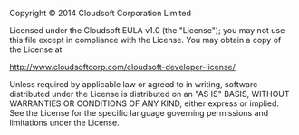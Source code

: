 Copyright &copy; 2014 Cloudsoft Corporation Limited

Licensed under the Cloudsoft EULA v1.0 (the "License");
you may not use this file except in compliance with the License.
You may obtain a copy of the License at

http://www.cloudsoftcorp.com/cloudsoft-developer-license/

Unless required by applicable law or agreed to in writing, software
distributed under the License is distributed on an "AS IS" BASIS,
WITHOUT WARRANTIES OR CONDITIONS OF ANY KIND, either express or implied.
See the License for the specific language governing permissions and
limitations under the License.